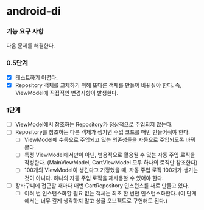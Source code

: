 # android-di

### 기능 요구 사항
다음 문제를 해결한다.

### 0.5단계
- [x] 테스트하기 어렵다.
- [x] Repository 객체를 교체하기 위해 또다른 객체를 만들어 바꿔줘야 한다. 즉, ViewModel에 직접적인 변경사항이 발생한다.

### 1단계
- [ ] ViewModel에서 참조하는 Repository가 정상적으로 주입되지 않는다.
- [ ] Repository를 참조하는 다른 객체가 생기면 주입 코드를 매번 만들어줘야 한다.
  - [ ] ViewModel에 수동으로 주입되고 있는 의존성들을 자동으로 주입되도록 바꿔본다.
  - [ ] 특정 ViewModel에서만이 아닌, 범용적으로 활용될 수 있는 자동 주입 로직을 작성한다. (MainViewModel, CartViewModel 모두 하나의 로직만 참조한다)
  - [ ] 100개의 ViewModel이 생긴다고 가정했을 때, 자동 주입 로직 100개가 생기는 것이 아니다. 하나의 자동 주입 로직을 재사용할 수 있어야 한다.
- [ ] 장바구니에 접근할 때마다 매번 CartRepository 인스턴스를 새로 만들고 있다.
  - [ ] 여러 번 인스턴스화할 필요 없는 객체는 최초 한 번만 인스턴스화한다. (이 단계에서는 너무 깊게 생각하지 말고 싱글 오브젝트로 구현해도 된다.)

